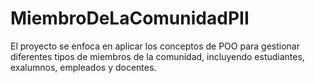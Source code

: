 # MiembroDeLaComunidadPII
El proyecto se enfoca en aplicar los conceptos de POO para gestionar diferentes tipos de miembros de la comunidad, incluyendo estudiantes, exalumnos, empleados y docentes.

